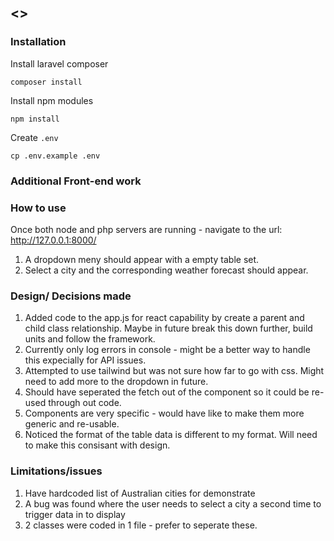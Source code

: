 ## <<Project Name>>

### Installation 

Install laravel composer
```
composer install
```

Install npm modules
```
npm install
```

Create `.env`

```
cp .env.example .env
```


### Additional Front-end work

### How to use
Once both node and php servers are running - navigate to the url: http://127.0.0.1:8000/
1. A dropdown meny should appear with a empty table set.
2. Select a city and the corresponding weather forecast should appear.

### Design/ Decisions made
1. Added code to the app.js for react capability by create a parent and child class relationship. Maybe in future break this down further, build units and follow the framework.
2. Currently only log errors in console - might be a better way to handle this expecially for API issues.
3. Attempted to use tailwind but was not sure how far to go with css. Might need to add more to the dropdown in future.
4. Should have seperated the fetch out of the component so it could be re-used through out code.
5. Components are very specific - would have like to make them more generic and re-usable.
6. Noticed the format of the table data is different to my format. Will need to make this consisant with design.

### Limitations/issues
1. Have hardcoded list of Australian cities for demonstrate
2. A bug was found where the user needs to select a city a second time to trigger data in to display
3. 2 classes were coded in 1 file - prefer to seperate these.




